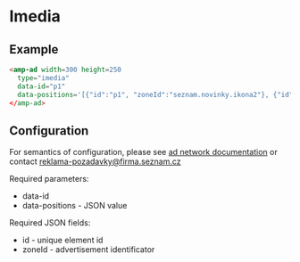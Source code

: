 <!---
Copyright 2017 The AMP HTML Authors. All Rights Reserved.

Licensed under the Apache License, Version 2.0 (the "License");
you may not use this file except in compliance with the License.
You may obtain a copy of the License at

  http://www.apache.org/licenses/LICENSE-2.0

Unless required by applicable law or agreed to in writing, software
distributed under the License is distributed on an "AS-IS" BASIS,
WITHOUT WARRANTIES OR CONDITIONS OF ANY KIND, either express or implied.
See the License for the specific language governing permissions and
limitations under the License.
-->

# Imedia

## Example

```html
<amp-ad width=300 height=250
  type="imedia"
  data-id="p1"
  data-positions='[{"id":"p1", "zoneId":"seznam.novinky.ikona2"}, {"id":"p2", "zoneId":"seznam.novinky.ikona"}]'
</amp-ad>
```

## Configuration

For semantics of configuration, please see [ad network documentation](https://iimedia.sbeta.cz/html/navod-im3light/)
or contact reklama-pozadavky@firma.seznam.cz

Required parameters:

- data-id
- data-positions - JSON value

Required JSON fields:

* id - unique element id
* zoneId - advertisement identificator
